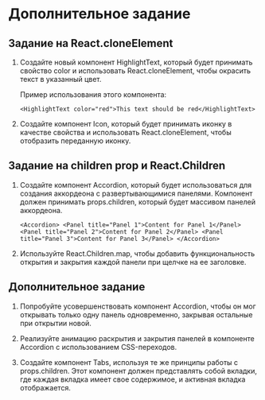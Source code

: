 # Дополнительное задание
## Задание на React.cloneElement

1. Создайте новый компонент HighlightText, который будет принимать свойство color и использовать React.cloneElement, чтобы окрасить текст в указанный цвет.

    Пример использования этого компонента:


    `<HighlightText color="red">This text should be red</HighlightText>`

2. Создайте компонент Icon, который будет принимать иконку в качестве свойства и использовать React.cloneElement, чтобы отобразить переданную иконку.


## Задание на children prop и React.Children

1. Создайте компонент Accordion, который будет использоваться для создания аккордеона с развертывающимися панелями. Компонент должен принимать props.children, который будет массивом панелей аккордеона.

    `<Accordion>
    <Panel title="Panel 1">Content for Panel 1</Panel>
    <Panel title="Panel 2">Content for Panel 2</Panel>
    <Panel title="Panel 3">Content for Panel 3</Panel>
    </Accordion>`

2. Используйте React.Children.map, чтобы добавить функциональность открытия и закрытия каждой панели при щелчке на ее заголовке.


## Дополнительное задание

1. Попробуйте усовершенствовать компонент Accordion, чтобы он мог открывать только одну панель одновременно, закрывая остальные при открытии новой.

2. Реализуйте анимацию раскрытия и закрытия панелей в компоненте Accordion с использованием CSS-переходов.

3. Создайте компонент Tabs, используя те же принципы работы с props.children. Этот компонент должен представлять собой вкладки, где каждая вкладка имеет свое содержимое, и активная вкладка отображается.